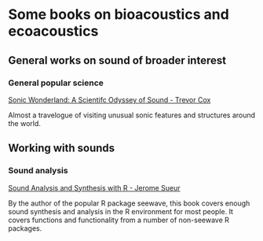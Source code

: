 # Some books on bioacoustics and ecoacoustics

## General works on sound of broader interest

### General popular science

[Sonic Wonderland: A Scientifc Odyssey of Sound - Trevor Cox](https://amzn.to/4iDK57a)

Almost a travelogue of visiting unusual sonic features and structures around the world.

## Working with sounds

### Sound analysis

[Sound Analysis and Synthesis with R - Jerome Sueur](https://amzn.to/41BLkxE)

By the author of the popular R package seewave, this book covers enough sound synthesis and analysis in the R environment for most people. It covers functions and functionality from a number of non-seewave R packages.
